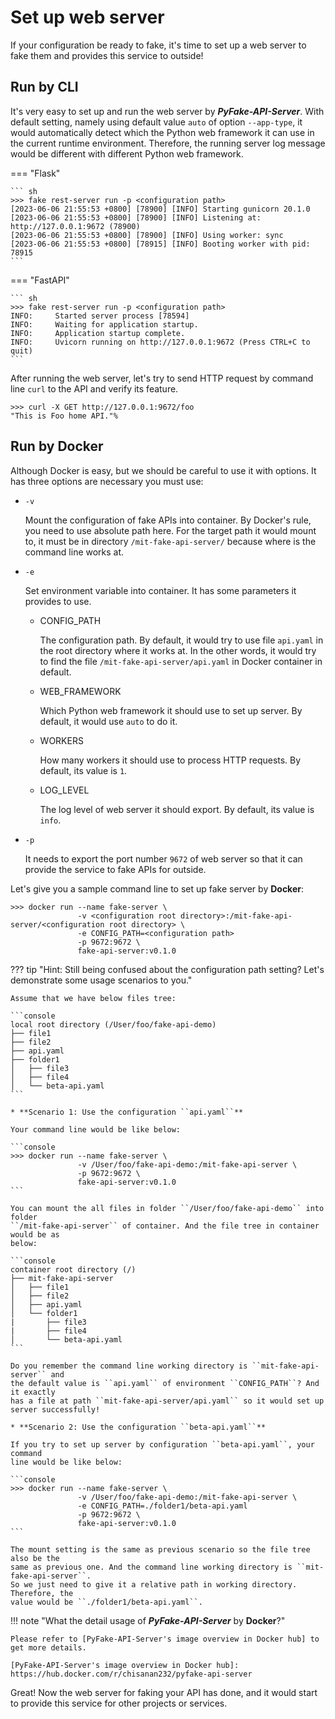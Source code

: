 # Set up web server

If your configuration be ready to fake, it's time to set up a web server to fake them and provides this service to outside!

## Run by CLI

It's very easy to set up and run the web server by **_PyFake-API-Server_**. With default setting, namely using default value ``auto``
of option ``--app-type``, it would automatically detect which the Python web framework it can use in the current runtime
environment. Therefore, the running server log message would be different with different Python web framework.

=== "Flask"

    ``` sh
    >>> fake rest-server run -p <configuration path>
    [2023-06-06 21:55:53 +0800] [78900] [INFO] Starting gunicorn 20.1.0
    [2023-06-06 21:55:53 +0800] [78900] [INFO] Listening at: http://127.0.0.1:9672 (78900)
    [2023-06-06 21:55:53 +0800] [78900] [INFO] Using worker: sync
    [2023-06-06 21:55:53 +0800] [78915] [INFO] Booting worker with pid: 78915
    ```

=== "FastAPI"

    ``` sh
    >>> fake rest-server run -p <configuration path>
    INFO:     Started server process [78594]
    INFO:     Waiting for application startup.
    INFO:     Application startup complete.
    INFO:     Uvicorn running on http://127.0.0.1:9672 (Press CTRL+C to quit)
    ```

After running the web server, let's try to send HTTP request by command line ``curl`` to the API and verify its feature.

```shell
>>> curl -X GET http://127.0.0.1:9672/foo
"This is Foo home API."%
```

## Run by Docker

Although Docker is easy, but we should be careful to use it with options. It has three options are necessary you must use:

* ``-v``

    Mount the configuration of fake APIs into container. By Docker's rule, you need to use absolute path here. For the
    target path it would mount to, it must be in directory ``/mit-fake-api-server/`` because where is the command line works 
    at.

* ``-e``

    Set environment variable into container. It has some parameters it provides to use.

    * CONFIG_PATH

        The configuration path. By default, it would try to use file ``api.yaml`` in the root directory where it works at.
        In the other words, it would try to find the file ``/mit-fake-api-server/api.yaml`` in Docker container in default.
    
    * WEB_FRAMEWORK

        Which Python web framework it should use to set up server. By default, it would use ``auto`` to do it.
    
    * WORKERS

        How many workers it should use to process HTTP requests. By default, its value is ``1``.
    
    * LOG_LEVEL

        The log level of web server it should export. By default, its value is ``info``.

* ``-p``

    It needs to export the port number ``9672`` of web server so that it can provide the service to fake APIs for outside.

Let's give you a sample command line to set up fake server by **Docker**:

```console
>>> docker run --name fake-server \
               -v <configuration root directory>:/mit-fake-api-server/<configuration root directory> \
               -e CONFIG_PATH=<configuration path>
               -p 9672:9672 \
               fake-api-server:v0.1.0
```

??? tip "Hint: Still being confused about the configuration path setting? Let's demonstrate some usage scenarios to you."
    
    Assume that we have below files tree:
    
    ```console
    local root directory (/User/foo/fake-api-demo)
    ├── file1
    ├── file2
    ├── api.yaml
    ├── folder1
    │   ├── file3
    │   ├── file4
    │   └── beta-api.yaml
    ```

    * **Scenario 1: Use the configuration ``api.yaml``**

    Your command line would be like below:
    
    ```console
    >>> docker run --name fake-server \
                   -v /User/foo/fake-api-demo:/mit-fake-api-server \
                   -p 9672:9672 \
                   fake-api-server:v0.1.0
    ```
    
    You can mount the all files in folder ``/User/foo/fake-api-demo`` into folder
    ``/mit-fake-api-server`` of container. And the file tree in container would be as
    below:
    
    ```console
    container root directory (/)
    ├── mit-fake-api-server
    │   ├── file1
    │   ├── file2
    │   ├── api.yaml
    │   └── folder1
    |       ├── file3
    |       ├── file4
    │       └── beta-api.yaml
    ```
    
    Do you remember the command line working directory is ``mit-fake-api-server`` and
    the default value is ``api.yaml`` of environment ``CONFIG_PATH``? And it exactly
    has a file at path ``mit-fake-api-server/api.yaml`` so it would set up server successfully!

    * **Scenario 2: Use the configuration ``beta-api.yaml``**

    If you try to set up server by configuration ``beta-api.yaml``, your command
    line would be like below:
    
    ```console
    >>> docker run --name fake-server \
                   -v /User/foo/fake-api-demo:/mit-fake-api-server \
                   -e CONFIG_PATH=./folder1/beta-api.yaml
                   -p 9672:9672 \
                   fake-api-server:v0.1.0
    ```
    
    The mount setting is the same as previous scenario so the file tree also be the
    same as previous one. And the command line working directory is ``mit-fake-api-server``.
    So we just need to give it a relative path in working directory. Therefore, the
    value would be ``./folder1/beta-api.yaml``.

!!! note "What the detail usage of **_PyFake-API-Server_** by **Docker**?"

    Please refer to [PyFake-API-Server's image overview in Docker hub] to get more details.

    [PyFake-API-Server's image overview in Docker hub]: https://hub.docker.com/r/chisanan232/pyfake-api-server

Great! Now the web server for faking your API has done, and it would start to provide this service for other projects or
services.
